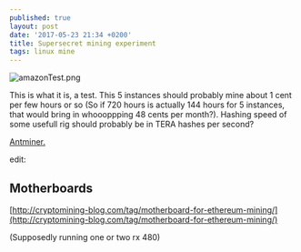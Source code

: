 ```yaml
---
published: true
layout: post
date: '2017-05-23 21:34 +0200'
title: Supersecret mining experiment
tags: linux mine
---
```

![amazonTest.png]({{site.baseurl}}/media/amazonTest.png)

This is what it is, a test. This 5 instances should probably mine about 1 cent per few hours or so (So if 720 hours is actually 144 hours for 5 instances, that would bring in whoooppping 48 cents per month?). Hashing speed of some usefull rig should probably be in TERA hashes per second?

[Antminer.](https://www.bitmain.com/)

edit:

## Motherboards

[http://cryptomining-blog.com/tag/motherboard-for-ethereum-mining/](http://cryptomining-blog.com/tag/motherboard-for-ethereum-mining/)

(Supposedly running one or two rx 480)
